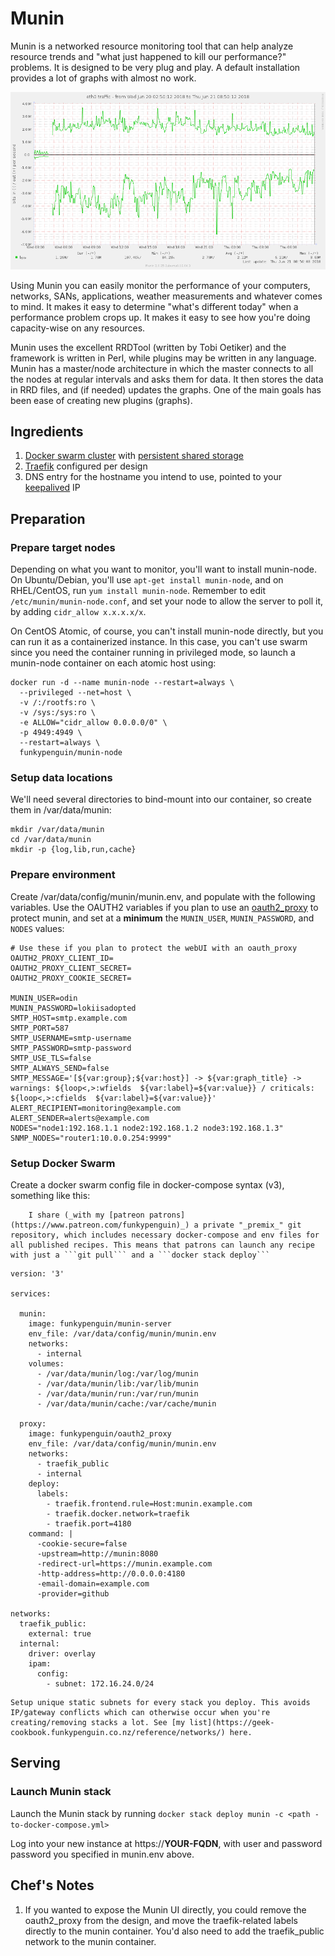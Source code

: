 # Munin

Munin is a networked resource monitoring tool that can help analyze resource trends and "what just happened to kill our performance?" problems. It is designed to be very plug and play. A default installation provides a lot of graphs with almost no work.

![Munin Screenshot](../images/munin.png)

Using Munin you can easily monitor the performance of your computers, networks, SANs, applications, weather measurements and whatever comes to mind. It makes it easy to determine "what's different today" when a performance problem crops up. It makes it easy to see how you're doing capacity-wise on any resources.

Munin uses the excellent RRDTool (written by Tobi Oetiker) and the framework is written in Perl, while plugins may be written in any language. Munin has a master/node architecture in which the master connects to all the nodes at regular intervals and asks them for data. It then stores the data in RRD files, and (if needed) updates the graphs. One of the main goals has been ease of creating new plugins (graphs).

## Ingredients

1. [Docker swarm cluster](https://geek-cookbook.funkypenguin.co.nz/ha-docker-swarm/design/) with [persistent shared storage](https://geek-cookbook.funkypenguin.co.nz/ha-docker-swarm/shared-storage-ceph.md)
2. [Traefik](https://geek-cookbook.funkypenguin.co.nz/ha-docker-swarm/traefik) configured per design
3. DNS entry for the hostname you intend to use, pointed to your [keepalived](ha-docker-swarm/keepalived/) IP

## Preparation

### Prepare target nodes

Depending on what you want to monitor, you'll want to install munin-node. On Ubuntu/Debian, you'll use ```apt-get install munin-node```, and on RHEL/CentOS, run ```yum install munin-node```. Remember to edit ```/etc/munin/munin-node.conf```, and set your node to allow the server to poll it, by adding ```cidr_allow x.x.x.x/x```.

On CentOS Atomic, of course, you can't install munin-node directly, but you can run it as a containerized instance. In this case, you can't use swarm since you need the container running in privileged mode, so launch a munin-node container on each atomic host using:

```
docker run -d --name munin-node --restart=always \
  --privileged --net=host \
  -v /:/rootfs:ro \
  -v /sys:/sys:ro \
  -e ALLOW="cidr_allow 0.0.0.0/0" \
  -p 4949:4949 \
  --restart=always \
  funkypenguin/munin-node
```


### Setup data locations

We'll need several directories to bind-mount into our container, so create them in /var/data/munin:

```
mkdir /var/data/munin
cd /var/data/munin
mkdir -p {log,lib,run,cache}
```

### Prepare environment

Create /var/data/config/munin/munin.env, and populate with the following variables. Use the OAUTH2 variables if you plan to use an [oauth2_proxy](https://geek-cookbook.funkypenguin.co.nz/reference/oauth_proxy/) to protect munin, and set at a **minimum** the ```MUNIN_USER```, ```MUNIN_PASSWORD```, and ```NODES``` values:

```
# Use these if you plan to protect the webUI with an oauth_proxy
OAUTH2_PROXY_CLIENT_ID=
OAUTH2_PROXY_CLIENT_SECRET=
OAUTH2_PROXY_COOKIE_SECRET=

MUNIN_USER=odin
MUNIN_PASSWORD=lokiisadopted
SMTP_HOST=smtp.example.com
SMTP_PORT=587
SMTP_USERNAME=smtp-username
SMTP_PASSWORD=smtp-password
SMTP_USE_TLS=false
SMTP_ALWAYS_SEND=false
SMTP_MESSAGE='[${var:group};${var:host}] -> ${var:graph_title} -> warnings: ${loop<,>:wfields  ${var:label}=${var:value}} / criticals: ${loop<,>:cfields  ${var:label}=${var:value}}'
ALERT_RECIPIENT=monitoring@example.com
ALERT_SENDER=alerts@example.com
NODES="node1:192.168.1.1 node2:192.168.1.2 node3:192.168.1.3"
SNMP_NODES="router1:10.0.0.254:9999"
```

### Setup Docker Swarm

Create a docker swarm config file in docker-compose syntax (v3), something like this:

        I share (_with my [patreon patrons](https://www.patreon.com/funkypenguin)_) a private "_premix_" git repository, which includes necessary docker-compose and env files for all published recipes. This means that patrons can launch any recipe with just a ```git pull``` and a ```docker stack deploy``` 


```
version: '3'

services:

  munin:
    image: funkypenguin/munin-server
    env_file: /var/data/config/munin/munin.env    
    networks:
      - internal
    volumes:
      - /var/data/munin/log:/var/log/munin
      - /var/data/munin/lib:/var/lib/munin
      - /var/data/munin/run:/var/run/munin
      - /var/data/munin/cache:/var/cache/munin  

  proxy:
    image: funkypenguin/oauth2_proxy
    env_file: /var/data/config/munin/munin.env
    networks:
      - traefik_public
      - internal
    deploy:
      labels:
        - traefik.frontend.rule=Host:munin.example.com
        - traefik.docker.network=traefik
        - traefik.port=4180
    command: |
      -cookie-secure=false
      -upstream=http://munin:8080
      -redirect-url=https://munin.example.com
      -http-address=http://0.0.0.0:4180
      -email-domain=example.com
      -provider=github

networks:
  traefik_public:
    external: true
  internal:
    driver: overlay
    ipam:
      config:
        - subnet: 172.16.24.0/24
```

    Setup unique static subnets for every stack you deploy. This avoids IP/gateway conflicts which can otherwise occur when you're creating/removing stacks a lot. See [my list](https://geek-cookbook.funkypenguin.co.nz/reference/networks/) here.


## Serving

### Launch Munin stack

Launch the Munin stack by running ```docker stack deploy munin -c <path -to-docker-compose.yml>```

Log into your new instance at https://**YOUR-FQDN**, with user and password password you specified in munin.env above.

## Chef's Notes 

1. If you wanted to expose the Munin UI directly, you could remove the oauth2_proxy from the design, and move the traefik-related labels directly to the munin container. You'd also need to add the traefik_public network to the munin container.